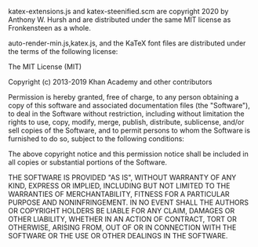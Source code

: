 katex-extensions.js and katex-steenified.scm are copyright 2020 by Anthony W. Hursh and are distributed under the same MIT license as Fronkensteen as a whole.

auto-render-min.js,katex.js, and the KaTeX font files are distributed under the terms of the following license:

The MIT License (MIT)

Copyright (c) 2013-2019 Khan Academy and other contributors

Permission is hereby granted, free of charge, to any person obtaining a copy
of this software and associated documentation files (the "Software"), to deal
in the Software without restriction, including without limitation the rights
to use, copy, modify, merge, publish, distribute, sublicense, and/or sell
copies of the Software, and to permit persons to whom the Software is
furnished to do so, subject to the following conditions:

The above copyright notice and this permission notice shall be included in all
copies or substantial portions of the Software.

THE SOFTWARE IS PROVIDED "AS IS", WITHOUT WARRANTY OF ANY KIND, EXPRESS OR
IMPLIED, INCLUDING BUT NOT LIMITED TO THE WARRANTIES OF MERCHANTABILITY,
FITNESS FOR A PARTICULAR PURPOSE AND NONINFRINGEMENT. IN NO EVENT SHALL THE
AUTHORS OR COPYRIGHT HOLDERS BE LIABLE FOR ANY CLAIM, DAMAGES OR OTHER
LIABILITY, WHETHER IN AN ACTION OF CONTRACT, TORT OR OTHERWISE, ARISING FROM,
OUT OF OR IN CONNECTION WITH THE SOFTWARE OR THE USE OR OTHER DEALINGS IN THE
SOFTWARE.
